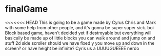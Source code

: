 # finalGame
<<<<<<< HEAD
This is going to be a game made by Cyrus Chris and Mark with some help from other people, and it's gonna be super super sick.
boi
Block based game, haven't decided yet if destroyable but everything will basically be made up of little blocks you can walk around and jump on and stuff
2d side scroller
should we have fixed y you move up and down in the screen? or have height be infinite?
Cyris us a UUUUGUEEEE nerdo
